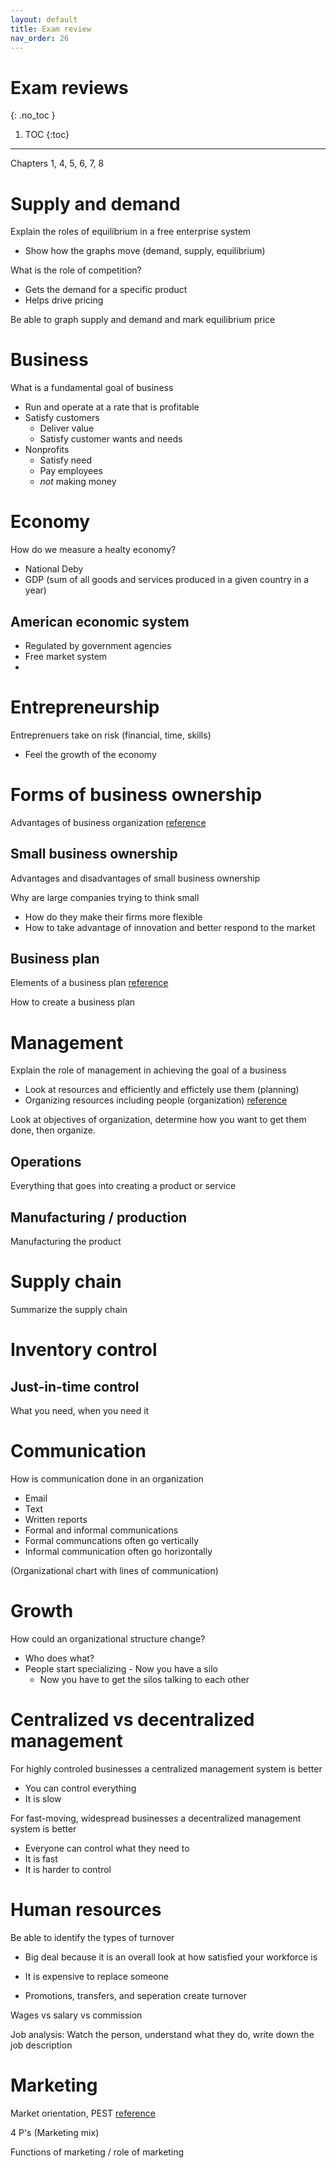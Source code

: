 ```yaml
---
layout: default
title: Exam review
nav_order: 26
---
```


# Exam reviews
{: .no_toc }

1. TOC
{:toc}

---

Chapters 1, 4, 5, 6, 7, 8

# Supply and demand

Explain the roles of equilibrium in a free enterprise system
- Show how the graphs move (demand, supply, equilibrium)

What is the role of competition?
- Gets the demand for a specific product
- Helps drive pricing

Be able to graph supply and demand and mark equilibrium price

# Business

What is a fundamental goal of business
- Run and operate at a rate that is profitable
- Satisfy customers
  - Deliver value
  - Satisfy customer wants and needs
- Nonprofits
  - Satisfy need
  - Pay employees
  - *not* making money

# Economy

How do we measure a healty economy?
- National Deby
- GDP (sum of all goods and services produced in a given country in a year)

## American economic system

- Regulated by government agencies
- Free market system
- 

# Entrepreneurship

Entreprenuers take on risk (financial, time, skills)
- Feel the growth of the economy

# Forms of business ownership

Advantages of business organization [reference](options-for-organizing)

## Small business ownership

Advantages and disadvantages of small business ownership

Why are large companies trying to think small
- How do they make their firms more flexible
- How to take advantage of innovation and better respond to the market

## Business plan

Elements of a business plan
[reference](business-plan)

How to create a business plan

# Management

Explain the role of management in achieving the goal of a business
- Look at resources and efficiently and effictely use them (planning)
- Organizing resources including people (organization)
[reference](management)

Look at objectives of organization, determine how you want to get them done, then organize.

## Operations

Everything that goes into creating a product or service

## Manufacturing / production

Manufacturing the product

# Supply chain

Summarize the supply chain

# Inventory control

## Just-in-time control

What you need, when you need it

# Communication

How is communication done in an organization
- Email
- Text
- Written reports
- Formal and informal communications
- Formal communcations often go vertically
- Informal communication often go horizontally

(Organizational chart with lines of communication)

# Growth

How could an organizational structure change?
- Who does what?
- People start specializing - Now you have a silo
  - Now you have to get the silos talking to each other

# Centralized vs decentralized management

For highly controled businesses a centralized management system is better
- You can control everything
- It is slow

For fast-moving, widespread businesses a decentralized management system is better
- Everyone can control what they need to
- It is fast
- It is harder to control

# Human resources

Be able to identify the types of turnover
- Big deal because it is an overall look at how satisfied your workforce is
- It is expensive to replace someone

- Promotions, transfers, and seperation create turnover

Wages vs salary vs commission

Job analysis: Watch the person, understand what they do, write down the job description

# Marketing

Market orientation, PEST
[reference](marketing#market-orientation)

4 P's (Marketing mix)

Functions of marketing / role of marketing
